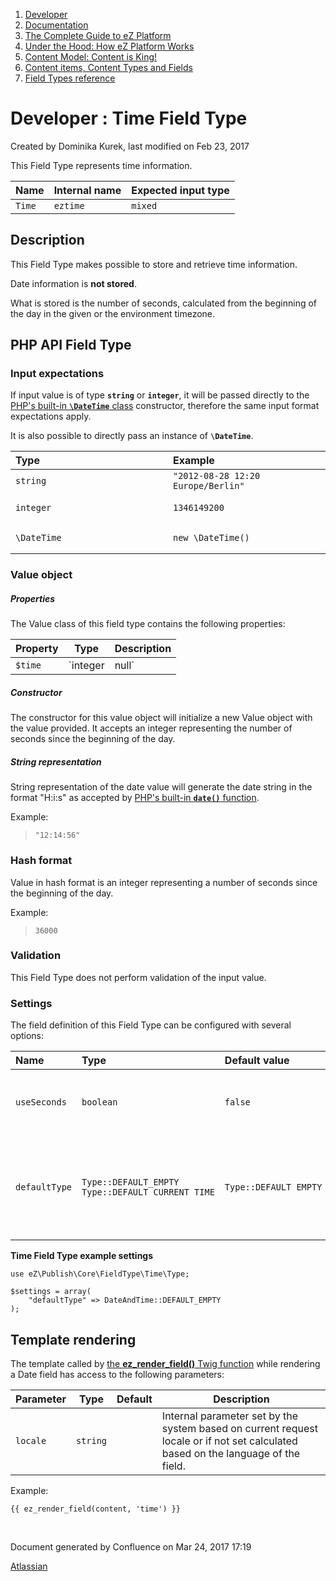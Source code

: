 1.  <span>[Developer](index.html)</span>
2.  <span>[Documentation](Documentation_31429504.html)</span>
3.  <span>[The Complete Guide to eZ Platform](The-Complete-Guide-to-eZ-Platform_31429526.html)</span>
4.  <span>[Under the Hood: How eZ Platform Works](31429659.html)</span>
5.  <span>[Content Model: Content is King!](31429709.html)</span>
6.  <span>[Content items, Content Types and Fields](31430275.html)</span>
7.  <span>[Field Types reference](Field-Types-reference_31430495.html)</span>

<span id="title-text"> Developer : Time Field Type </span>
==========================================================

Created by <span class="author"> Dominika Kurek</span>, last modified on Feb 23, 2017

This Field Type represents time information.

| Name   | Internal name | Expected input type |
|--------|---------------|---------------------|
| `Time` | `eztime`      | `mixed`             |

Description
-----------

This Field Type makes possible to store and retrieve time information.

<span class="aui-icon aui-icon-small aui-iconfont-warning confluence-information-macro-icon"></span>
Date information is **not stored**.

What is stored is the number of seconds, calculated from the beginning of the day in the given or the environment timezone.

PHP API Field Type
------------------

### Input expectations

If input value is of type **`string`** or **`integer`**, it will be passed directly to the <a href="http://www.php.net/manual/en/datetime.construct.php" class="external-link">PHP's built-in <strong><code>\DateTime</code></strong> class</a> constructor, therefore the same input format expectations apply.

It is also possible to directly pass an instance of **`\DateTime`**.

<table>
<colgroup>
<col width="50%" />
<col width="50%" />
</colgroup>
<thead>
<tr class="header">
<th align="left">Type</th>
<th align="left">Example</th>
</tr>
</thead>
<tbody>
<tr class="odd">
<td align="left"><code>string</code></td>
<td align="left"><code>&quot;2012-08-28 12:20 Europe/Berlin&quot;</code></td>
</tr>
<tr class="even">
<td align="left"><pre><code>integer</code></pre></td>
<td align="left"><pre><code>1346149200</code></pre></td>
</tr>
<tr class="odd">
<td align="left"><pre><code>\DateTime</code></pre></td>
<td align="left"><pre><code>new \DateTime()</code></pre></td>
</tr>
</tbody>
</table>

### Value object

##### Properties

The Value class of this field type contains the following properties:

| Property | Type           | Description                                                                       |
|----------|----------------|-----------------------------------------------------------------------------------|
| `$time`  | `integer|null` | Holds the time information as a number of seconds since the beginning of the day. |

##### Constructor

The constructor for this value object will initialize a new Value object with the value provided. It accepts an integer representing the number of seconds since the beginning of the day.

##### String representation

String representation of the date value will generate the date string in the format "H:i:s" as accepted by <a href="http://www.php.net/manual/en/function.date.php" class="external-link">PHP's built-in <strong><code>date()</code></strong> function</a>.

Example:

> `"12:14:56"`

### Hash format

Value in hash format is an integer representing<span> a number of seconds since the beginning of the day.</span>

<span>Example:</span>

> `36000`

### Validation

This Field Type does not perform validation of the input value.

### Settings

The field definition of this Field Type can be configured with several options:

<table>
<colgroup>
<col width="25%" />
<col width="25%" />
<col width="25%" />
<col width="25%" />
</colgroup>
<thead>
<tr class="header">
<th align="left">Name</th>
<th align="left">Type</th>
<th align="left">Default value</th>
<th align="left">Description</th>
</tr>
</thead>
<tbody>
<tr class="odd">
<td align="left"><pre><code>useSeconds</code></pre></td>
<td align="left"><code>boolean</code></td>
<td align="left"><code>false</code></td>
<td align="left">Used to control displaying of seconds in the output.</td>
</tr>
<tr class="even">
<td align="left"><pre><code>defaultType</code></pre></td>
<td align="left"><pre><code>Type::DEFAULT_EMPTY
Type::DEFAULT_CURRENT_TIME</code></pre></td>
<td align="left"><pre><code>Type::DEFAULT_EMPTY</code></pre></td>
<td align="left">The constant used here defines default input value when using administration interface.</td>
</tr>
</tbody>
</table>

**Time Field Type example settings**

``` brush:
use eZ\Publish\Core\FieldType\Time\Type;

$settings = array(
    "defaultType" => DateAndTime::DEFAULT_EMPTY
);
```

Template rendering
------------------

The template called by [the **ez\_render\_field()** Twig function](Content-Rendering_31429679.html) while rendering a Date field has access to the following parameters:

| Parameter | Type     | Default | Description                                                                                                                       |
|-----------|----------|---------|-----------------------------------------------------------------------------------------------------------------------------------|
| `locale`  | `string` |         | Internal parameter set by the system based on current request locale or if not set calculated based on the language of the field. |

Example:

``` brush:
{{ ez_render_field(content, 'time') }}
```

 

Document generated by Confluence on Mar 24, 2017 17:19

[Atlassian](http://www.atlassian.com/)


